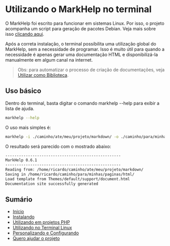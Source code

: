 # Utilizando o MarkHelp no terminal

O MarkHelp foi escrito para funcionar em sistemas Linux. Por isso, o projeto 
acompanha um script para geração de pacotes Debian. 
Veja mais sobre isso [clicando aqui](instalando.md#em-ambiente-linux).

Após a correta instalação, o terminal possíbilita uma utilização global do MarkHelp,
sem a necessidade de programar. Isso é muito útil para quando a necessidade é apenas
gerar uma documentação HTML e disponibilizá-la manualmente em algum canal na internet.

> Obs: para automatizar o processo de criação de documentações, veja [Utilizar como Biblioteca](utilizar-como-biblioteca.md).

## Uso básico

Dentro do terminal, basta digitar o comando markhelp --help para exibir a lista de ajuda.

```bash
markhelp --help
```

O uso mais simples é:

```bash
markhelp -i ./caminho/ate/meu/projeto/markdown/ -o ./caminho/para/minhas/paginas/html/
```

O resultado será parecido com o mostrado abaixo:

```bash
---------------------------------------------------
MarkHelp 0.6.1
---------------------------------------------------
Reading from: /home/ricardo/caminho/ate/meu/projeto/markdown/
Saving in /home/ricardo/caminho/para/minhas/paginas/html/
Load template from Themes/default/support/document.html
Documentation site successfully generated
```

## Sumário

-   [Início](index.md)
-   [Instalando](instalando.md)
-   [Utilizando em projetos PHP](utilizar-como-biblioteca.md)
-   [Utilizando no Terminal Linux](utilizar-no-terminal.md)
-   [Personalizando e Configurando](configuracoes.md)
-   [Quero ajudar o projeto](como-ajudar.md)
